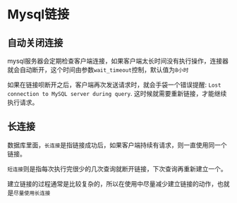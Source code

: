 # Mysql链接

## 自动关闭连接

mysql服务器会定期检查客户端连接，如果客户端太长时间没有执行操作，连接器就会自动断开，这个时间由参数`wait_timeout`控制，默认值为`8小时`



如果在链接呗断开之后，客户端再次发送请求时，就会手袋一个错误提醒: `Lost connection to MySQL server during query`. 这时候就需要重新链接，才能继续执行请求。

## 长连接

数据库里面，`长连接`是指链接成功后，如果客户端持续有请求，则一直使用同一个链接。

`短连接`则是指每次执行完很少的几次查询就断开链接，下次查询再重新建立一个。

建立链接的过程通常是比较复杂的，所以在使用中尽量减少建立链接的动作，也就是`尽量使用长连接`